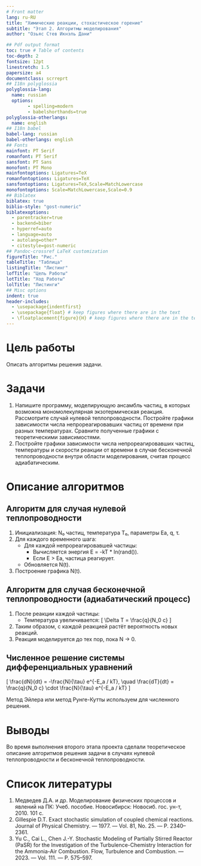 ```yaml
---
# Front matter
lang: ru-RU
title: "Химические реакции, стохастическое горение"
subtitle: "Этап 2. Алгоритмы моделирования"
author: "Озьяс Стев Икнэль Дани"

## Pdf output format
toc: true # Table of contents
toc-depth: 2
fontsize: 12pt
linestretch: 1.5
papersize: a4
documentclass: scrreprt
## I18n polyglossia
polyglossia-lang:
  name: russian
  options:
        - spelling=modern
        - babelshorthands=true
polyglossia-otherlangs:
  name: english
## I18n babel
babel-lang: russian
babel-otherlangs: english
## Fonts
mainfont: PT Serif
romanfont: PT Serif
sansfont: PT Sans
monofont: PT Mono
mainfontoptions: Ligatures=TeX
romanfontoptions: Ligatures=TeX
sansfontoptions: Ligatures=TeX,Scale=MatchLowercase
monofontoptions: Scale=MatchLowercase,Scale=0.9
## Biblatex
biblatex: true
biblio-style: "gost-numeric"
biblatexoptions:
  - parentracker=true
  - backend=biber
  - hyperref=auto
  - language=auto
  - autolang=other*
  - citestyle=gost-numeric
## Pandoc-crossref LaTeX customization
figureTitle: "Рис."
tableTitle: "Таблица"
listingTitle: "Листинг"
lofTitle: "Цель Работы"
lotTitle: "Ход Работы"
lolTitle: "Листинги"
## Misc options
indent: true
header-includes:
  - \usepackage{indentfirst}
  - \usepackage{float} # keep figures where there are in the text
  - \floatplacement{figure}{H} # keep figures where there are in the text
---
```


# Цель работы

Описать алгоритмы решения задачи.

# Задачи

1. Напишите программу, моделирующую ансамбль частиц, в которых возможна мономолекулярная экзотермическая реакция. Рассмотрите случай нулевой теплопроводности. Постройте графики зависимости числа непрореагировавших частиц от времени при разных
температурах. Сравните полученные графики с теоретическими зависимостями.
2. Постройте графики зависимости числа непрореагировавших частиц, температуры и скорости реакции от времени в случае бесконечной теплопроводности внутри области моделирования, считая процесс адиабатическим.

# Описание алгоритмов

## Алгоритм для случая нулевой теплопроводности

1. Инициализация: N₀ частиц, температура T₀, параметры Ea, q, τ.
2. Для каждого временного шага:
   - Для каждой непрореагировавшей частицы:
     - Вычисляется энергия E = -kT * ln(rand()).
     - Если E > Ea, частица реагирует.
   - Обновляется N(t).
3. Построение графика N(t).

## Алгоритм для случая бесконечной теплопроводности (адиабатический процесс)

1. После реакции каждой частицы:
   - Температура увеличивается: 
     \[
     \Delta T = \frac{q}{N_0 c}
     \]
2. Таким образом, с каждой реакцией растёт вероятность новых реакций.
3. Реакция моделируется до тех пор, пока N → 0.

## Численное решение системы дифференциальных уравнений

\[
\frac{dN}{dt} = -\frac{N}{\tau} e^{-E_a / kT}, \quad
\frac{dT}{dt} = \frac{q}{N_0 c} \cdot \frac{N}{\tau} e^{-E_a / kT}
\]

Метод Эйлера или метод Рунге-Кутты используем для численного решения.

# Выводы

Во время выполнения второго этапа проекта сделали теоретическое описание алгоритмов решения задачи в случаях нулевой теплопроводности и бесконечной теплопроводности.

# Список литературы

1. Медведев Д.А. и др. Моделирование физических процессов и явлений на ПК: Учеб. пособие. Новосибирск: Новосиб. гос. ун-т, 2010. 101 с.
2. Gillespie D.T. Exact stochastic simulation of coupled chemical reactions. Journal of Physical Chemistry. — 1977. — Vol. 81, No. 25. — P. 2340–2361.
3. Yu C., Cai L., Chen J.-Y. Stochastic Modeling of Partially Stirred Reactor (PaSR) for the Investigation of the Turbulence-Chemistry Interaction for the Ammonia-Air Combustion. Flow, Turbulence and Combustion. — 2023. — Vol. 111. — P. 575–597.
